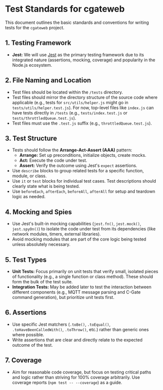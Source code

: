 # Test Standards for cgateweb

This document outlines the basic standards and conventions for writing tests for the `cgateweb` project.

## 1. Testing Framework

*   **Jest:** We will use [Jest](https://jestjs.io/) as the primary testing framework due to its integrated nature (assertions, mocking, coverage) and popularity in the Node.js ecosystem.

## 2. File Naming and Location

*   Test files should be located within the `/tests` directory.
*   Test files should mirror the directory structure of the source code where applicable (e.g., tests for `src/utils/helper.js` might go in `tests/utils/helper.test.js`). For now, top-level files like `index.js` can have tests directly in `/tests` (e.g., `tests/index.test.js` or `tests/throttledQueue.test.js`).
*   Test files must use the `.test.js` suffix (e.g., `throttledQueue.test.js`).

## 3. Test Structure

*   Tests should follow the **Arrange-Act-Assert (AAA)** pattern:
    *   **Arrange:** Set up preconditions, initialize objects, create mocks.
    *   **Act:** Execute the code under test.
    *   **Assert:** Verify the outcome using Jest's `expect` assertions.
*   Use `describe` blocks to group related tests for a specific function, module, or class.
*   Use `it` or `test` blocks for individual test cases. Test descriptions should clearly state what is being tested.
*   Use `beforeEach`, `afterEach`, `beforeAll`, `afterAll` for setup and teardown logic as needed.

## 4. Mocking and Spies

*   Use Jest's built-in mocking capabilities (`jest.fn()`, `jest.mock()`, `jest.spyOn()`) to isolate the code under test from its dependencies (like network modules, timers, external libraries).
*   Avoid mocking modules that are part of the core logic being tested unless absolutely necessary.

## 5. Test Types

*   **Unit Tests:** Focus primarily on unit tests that verify small, isolated pieces of functionality (e.g., a single function or class method). These should form the bulk of the test suite.
*   **Integration Tests:** May be added later to test the interaction between different components (e.g., MQTT message parsing and C-Gate command generation), but prioritize unit tests first.

## 6. Assertions

*   Use specific Jest matchers (`.toBe()`, `.toEqual()`, `.toHaveBeenCalledWith()`, `.toThrow()`, etc.) rather than generic ones where possible.
*   Write assertions that are clear and directly relate to the expected outcome of the test.

## 7. Coverage

*   Aim for reasonable code coverage, but focus on testing critical paths and logic rather than striving for 100% coverage arbitrarily. Use coverage reports (`npm test -- --coverage`) as a guide. 